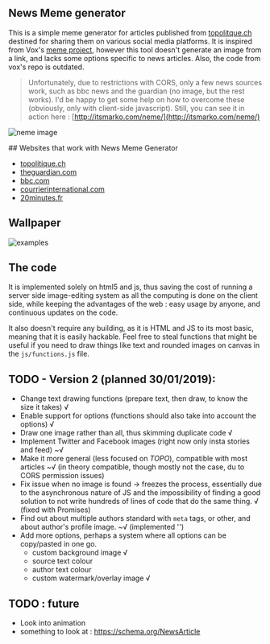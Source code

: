 News Meme generator
----

This is a simple meme generator for articles published from [topolitque.ch](http://www.topolitique.ch) destined for sharing them on various social media platforms. It is inspired from Vox's [meme project](https://github.com/voxmedia/meme), however this tool doesn't generate an image from a link, and lacks some options specific to news articles. Also, the code from vox's repo is outdated.

> Unfortunately, due to restrictions with CORS, only a few news sources work, such as bbc news and the guardian (no image, but the rest works). I'd be happy to get some help on how to overcome these (obviously, only with client-side javascript). Still, you can see it in action here : [http://itsmarko.com/neme/](http://itsmarko.com/neme/)

![neme image](https://github.com/the-duck/neme/raw/master/screenshot.png)

## Websites that work with News Meme Generator
* [topolitique.ch](http://www.topolitique.ch)
* [theguardian.com](https://theguardian.com)
* [bbc.com](https://bbc.com)
* [courrierinternational.com](https://courrierinternational.com)
* [20minutes.fr](https://20minutes.fr)


## Wallpaper

![examples](https://github.com/the-duck/neme/raw/master/wallpaper.png)


## The code

It is implemented solely on html5 and js, thus saving the cost of running a server side image-editing system as all the computing is done on the client side, while keeping the advantages of the web : easy usage by anyone, and continuous updates on the code.

It also doesn't require any building, as it is HTML and JS to its most basic, meaning that it is easily hackable. Feel free to steal functions that might be useful if you need to draw things like text and rounded images on canvas in the `js/functions.js` file.

##  TODO - Version 2 (planned 30/01/2019):
* Change text drawing functions (prepare text, then draw, to know the size it takes) √
* Enable support for options (functions should also take into account the options) √
* Draw one image rather than all, thus skimming duplicate code √
* Implement Twitter and Facebook images (right now only insta stories and feed) ~√
* Make it more general (less focused on *TOPO*), compatible with most articles ~√ (in theory compatible, though mostly not the case, du to CORS permission issues)
* Fix issue when no image is found -> freezes the process, essentially due to the asynchronous nature of JS and the impossibility of finding a good solution to not write hundreds of lines of code that do the same thing. √ (fixed with Promises)
* Find out about multiple authors standard with `meta` tags, or other, and about author's profile image. ~√ (implemented '<a rel="author">')
* Add more options, perhaps a system where all options can be copy/pasted in one go.
  - custom background image √
  - source text colour
  - author text colour
  - custom watermark/overlay image √

## TODO : future
* Look into animation
* something to look at : https://schema.org/NewsArticle
